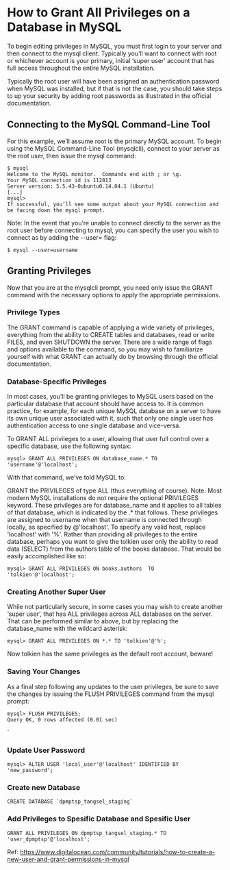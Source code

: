# How to Grant All Privileges on a Database in MySQL

To begin editing privileges in MySQL, you must first login to your server and then connect to the mysql client. Typically you’ll want to connect with root or whichever account is your primary, initial ‘super user’ account that has full access throughout the entire MySQL installation.

Typically the root user will have been assigned an authentication password when MySQL was installed, but if that is not the case, you should take steps to up your security by adding root passwords as illustrated in the official documentation.

## Connecting to the MySQL Command-Line Tool
For this example, we’ll assume root is the primary MySQL account. To begin using the MySQL Command-Line Tool (mysqlcli), connect to your server as the root user, then issue the mysql command:

```
$ mysql
Welcome to the MySQL monitor.  Commands end with ; or \g.
Your MySQL connection id is 112813
Server version: 5.5.43-0ubuntu0.14.04.1 (Ubuntu)
[...]
mysql>
If successful, you’ll see some output about your MySQL connection and be facing down the mysql prompt.
```

Note: In the event that you’re unable to connect directly to the server as the root user before connecting to mysql, you can specify the user you wish to connect as by adding the --user= flag:

```	
$ mysql --user=username
```

## Granting Privileges
Now that you are at the mysqlcli prompt, you need only issue the GRANT command with the necessary options to apply the appropriate permissions.

### Privilege Types
The GRANT command is capable of applying a wide variety of privileges, everything from the ability to CREATE tables and databases, read or write FILES, and even SHUTDOWN the server. There are a wide range of flags and options available to the command, so you may wish to familiarize yourself with what GRANT can actually do by browsing through the official documentation.

### Database-Specific Privileges
In most cases, you’ll be granting privileges to MySQL users based on the particular database that account should have access to. It is common practice, for example, for each unique MySQL database on a server to have its own unique user associated with it, such that only one single user has authentication access to one single database and vice-versa.

To GRANT ALL privileges to a user, allowing that user full control over a specific database, use the following syntax:

```
mysql> GRANT ALL PRIVILEGES ON database_name.* TO 'username'@'localhost';
```

With that command, we’ve told MySQL to:

GRANT the PRIVILEGES of type ALL (thus everything of course). Note: Most modern MySQL installations do not require the optional PRIVILEGES keyword.
These privileges are for database_name and it applies to all tables of that database, which is indicated by the .* that follows.
These privileges are assigned to username when that username is connected through locally, as specified by @'localhost'. To specify any valid host, replace 'localhost' with '%'.
Rather than providing all privileges to the entire database, perhaps you want to give the tolkien user only the ability to read data (SELECT) from the authors table of the books database. That would be easily accomplished like so:

```
mysql> GRANT ALL PRIVILEGES ON books.authors  TO 'tolkien'@'localhost';
```

### Creating Another Super User
While not particularly secure, in some cases you may wish to create another ‘super user’, that has ALL privileges across ALL databases on the server. That can be performed similar to above, but by replacing the database_name with the wildcard asterisk:

```
mysql> GRANT ALL PRIVILEGES ON *.* TO 'tolkien'@'%';
```

Now tolkien has the same privileges as the default root account, beware!

### Saving Your Changes
As a final step following any updates to the user privileges, be sure to save the changes by issuing the FLUSH PRIVILEGES command from the mysql prompt:

```
mysql> FLUSH PRIVILEGES;
Query OK, 0 rows affected (0.01 sec)
```
`
### Update User Password
```
mysql> ALTER USER 'local_user'@'localhost' IDENTIFIED BY 'new_password';
```

### Create new Database
```
CREATE DATABASE `dpmptsp_tangsel_staging`
```

### Add Privileges to Spesific Database and Spesific User
```
GRANT ALL PRIVILEGES ON dpmptsp_tangsel_staging.* TO 'user_dpmptsp'@'localhost';
```

Ref:
https://www.digitalocean.com/community/tutorials/how-to-create-a-new-user-and-grant-permissions-in-mysql
